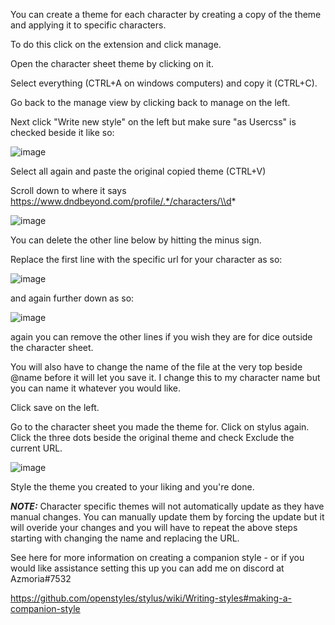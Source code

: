 You can create a theme for each character by creating a copy of the theme and applying it to specific characters. 

To do this click on the extension and click manage.

Open the character sheet theme by clicking on it. 

Select everything (CTRL+A on windows computers) and copy it (CTRL+C).

Go back to the manage view by clicking back to manage on the left.

Next click "Write new style" on the left but make sure "as Usercss" is checked beside it like so:

![image](https://user-images.githubusercontent.com/65363489/121786529-582beb80-cb8e-11eb-8c82-a91ca997bd99.png)

Select all again and paste the original copied theme (CTRL+V)

Scroll down to where it says https://www.dndbeyond.com/profile/.*/characters/\\d* 

![image](https://user-images.githubusercontent.com/65363489/121752766-df218b00-cade-11eb-95ef-a4e9e91b47e3.png)


You can delete the other line below by hitting the minus sign.

Replace the first line with the specific url for your character as so:

![image](https://user-images.githubusercontent.com/65363489/121752934-40495e80-cadf-11eb-853a-c8f69447c142.png)


and again further down as so:

![image](https://user-images.githubusercontent.com/65363489/121752983-59eaa600-cadf-11eb-8840-3e65ba83e56b.png)

again you can remove the other lines if you wish they are for dice outside the character sheet.

You will also have to change the name of the file at the very top beside @name before it will let you save it. 
I change this to my character name but you can name it whatever you would like.

Click save on the left.


Go to the character sheet you made the theme for. Click on stylus again. Click the three dots beside the original theme and check Exclude the current URL.

![image](https://user-images.githubusercontent.com/65363489/121786601-d8525100-cb8e-11eb-8505-c6d6c95489d0.png)

Style the theme you created to your liking and you're done. 

***NOTE:*** Character specific themes will not automatically update as they have manual changes. You can manually update them by forcing the update but it will overide your changes and you will have to repeat the above steps starting with changing the name and replacing the URL.

See here for more information on creating a companion style - or if you would like assistance setting this up you can add me on discord at Azmoria#7532

https://github.com/openstyles/stylus/wiki/Writing-styles#making-a-companion-style
